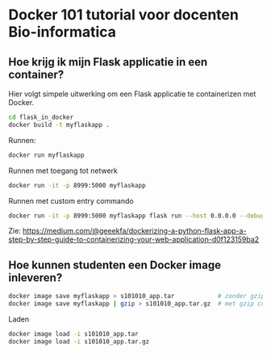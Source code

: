 # Docker 101 tutorial voor docenten Bio-informatica

## Hoe krijg ik mijn Flask applicatie in een container?

Hier volgt simpele uitwerking om een Flask applicatie te containerizen met Docker.


```bash
cd flask_in_docker
docker build -t myflaskapp .
```

Runnen:

```bash
docker run myflaskapp
```

Runnen met toegang tot netwerk

```bash
docker run -it -p 8999:5000 myflaskapp
```

Runnen met custom entry commando

```bash
docker run -it -p 8999:5000 myflaskapp flask run --host 0.0.0.0 --debug

```

Zie: https://medium.com/@geeekfa/dockerizing-a-python-flask-app-a-step-by-step-guide-to-containerizing-your-web-application-d0f123159ba2

## Hoe kunnen studenten een Docker image inleveren?

```bash
docker image save myflaskapp > s101010_app.tar            # zonder gzip compressie
docker image save myflaskapp | gzip > s101010_app.tar.gz  # met gzip compressie
```

Laden

```bash
docker image load -i s101010_app.tar
docker image load -i s101010_app.tar.gz
```